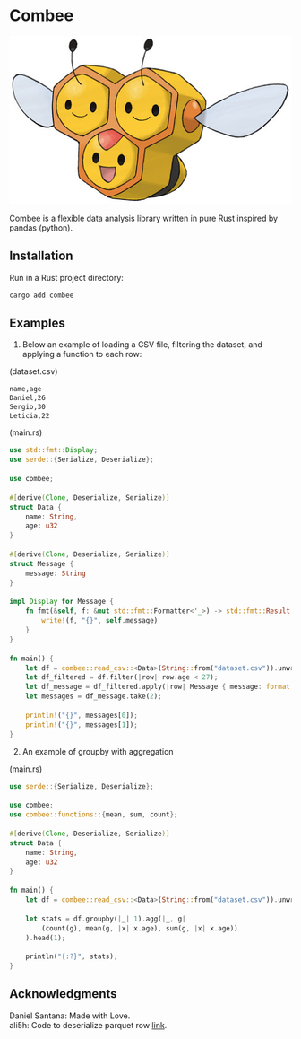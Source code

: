 # Combee

<img src="assets/combee.jpg" height="300" width="600"/>

Combee is a flexible data analysis library written in pure Rust inspired by pandas (python).

## Installation

Run in a Rust project directory:

```bash
cargo add combee
```

## Examples

1) Below an example of loading a CSV file, filtering the dataset, and applying a function to each row:

(dataset.csv)
```csv
name,age
Daniel,26
Sergio,30
Leticia,22
```

(main.rs)
```rust
use std::fmt::Display;
use serde::{Serialize, Deserialize};

use combee;

#[derive(Clone, Deserialize, Serialize)]
struct Data {
    name: String,
    age: u32
}

#[derive(Clone, Deserialize, Serialize)]
struct Message {
    message: String
}

impl Display for Message {
    fn fmt(&self, f: &mut std::fmt::Formatter<'_>) -> std::fmt::Result {
        write!(f, "{}", self.message)
    }
}

fn main() {
    let df = combee::read_csv::<Data>(String::from("dataset.csv")).unwrap();
    let df_filtered = df.filter(|row| row.age < 27);
    let df_message = df_filtered.apply(|row| Message { message: format!("Hello {} with {} years!", row.name, row.age)});
    let messages = df_message.take(2);

    println!("{}", messages[0]);
    println!("{}", messages[1]);
}
```

2) An example of groupby with aggregation

(main.rs)
```rust
use serde::{Serialize, Deserialize};

use combee;
use combee::functions::{mean, sum, count};

#[derive(Clone, Deserialize, Serialize)]
struct Data {
    name: String,
    age: u32
}

fn main() {
    let df = combee::read_csv::<Data>(String::from("dataset.csv")).unwrap();

    let stats = df.groupby(|_| 1).agg(|_, g|
        (count(g), mean(g, |x| x.age), sum(g, |x| x.age))
    ).head(1);

    println("{:?}", stats);
}
```

## Acknowledgments

Daniel Santana: Made with Love.\
ali5h: Code to deserialize parquet row [link](https://github.com/ali5h/serde-parquet).

